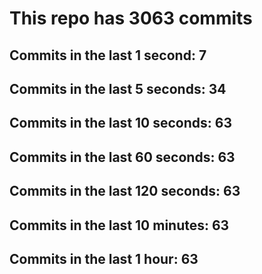 # This repo has 3063 commits

## Commits in the last 1 second: 7
## Commits in the last 5 seconds: 34
## Commits in the last 10 seconds: 63
## Commits in the last 60 seconds: 63
## Commits in the last 120 seconds: 63
## Commits in the last 10 minutes: 63
## Commits in the last 1 hour: 63
